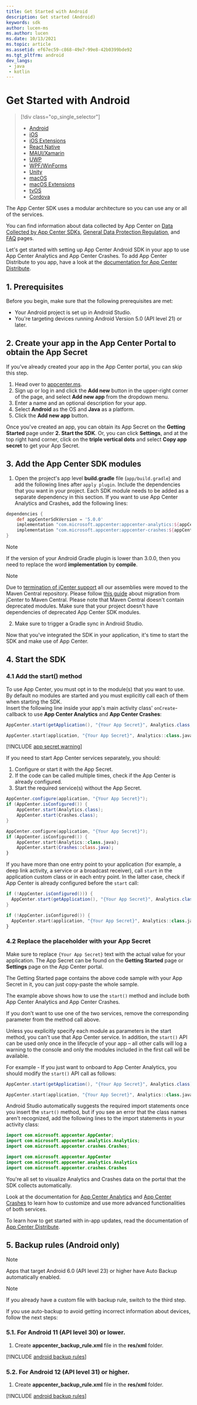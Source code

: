 ```yaml
---
title: Get Started with Android
description: Get started (Android)
keywords: sdk
author: lucen-ms
ms.author: lucen
ms.date: 10/13/2021
ms.topic: article
ms.assetid: ef67ec59-c868-49e7-99e8-42b0399bde92
ms.tgt_pltfrm: android
dev_langs:
 - java
 - kotlin
---
```


# Get Started with Android

> [!div  class="op_single_selector"]
> * [Android](android.md)
> * [iOS](ios.md)
> * [iOS Extensions](ios-extensions.md)
> * [React Native](react-native.md)
> * [MAUI/Xamarin](xamarin.md)
> * [UWP](uwp.md)
> * [WPF/WinForms](wpf-winforms.md)
> * [Unity](unity.md)
> * [macOS](macos.md)
> * [macOS Extensions](macos-extensions.md)
> * [tvOS](tvos.md)
> * [Cordova](cordova.md)

The App Center SDK uses a modular architecture so you can use any or all of the services.

You can find information about data collected by App Center on [Data Collected by App Center SDKs](~/sdk/data-collected.md), [General Data Protection Regulation](~/gdpr/index.md), and [FAQ](~/gdpr/FAQ.md#app-store-privacy-report) pages.

Let's get started with setting up App Center Android SDK in your app to use App Center Analytics and App Center Crashes. To add App Center Distribute to you app, have a look at the [documentation for App Center Distribute](~/sdk/distribute/android.md).

## 1. Prerequisites

Before you begin, make sure that the following prerequisites are met:

* Your Android project is set up in Android Studio.
* You're targeting devices running Android Version 5.0 (API level 21) or later.

## 2. Create your app in the App Center Portal to obtain the App Secret

If you've already created your app in the App Center portal, you can skip this step.

1. Head over to [appcenter.ms](https://appcenter.ms).
2. Sign up or log in and click the **Add new** button in the upper-right corner of the page, and select **Add new app** from the dropdown menu.
3. Enter a name and an optional description for your app.
4. Select **Android** as the OS and **Java** as a platform.
5. Click the **Add new app** button.

Once you've created an app, you can obtain its App Secret on the **Getting Started** page under **2. Start the SDK**. Or, you can click **Settings**, and at the top right hand corner, click on the **triple vertical dots** and select **Copy app secret** to get your App Secret.

## 3. Add the App Center SDK modules

1. Open the project's app level **build.gradle** file (`app/build.gradle`) and add the following lines after `apply plugin`. Include the dependencies that you want in your project. Each SDK module needs to be added as a separate dependency in this section. If you want to use App Center Analytics and Crashes, add the following lines:

  ```groovy
  dependencies {
      def appCenterSdkVersion = '5.0.0'
      implementation "com.microsoft.appcenter:appcenter-analytics:${appCenterSdkVersion}"
      implementation "com.microsoft.appcenter:appcenter-crashes:${appCenterSdkVersion}"
  }
  ```

  > [!NOTE]
  > If the version of your Android Gradle plugin is lower than 3.0.0, then you need to replace the word **implementation** by **compile**.

  > [!NOTE]
  > Due to [termination of jCenter support](https://jfrog.com/blog/into-the-sunset-bintray-jcenter-gocenter-and-chartcenter/) all our assemblies were moved to the Maven Central repository. Please follow [this guide](../troubleshooting/android.md) about migration from jCenter to Maven Central.
  > Please note that Maven Central doesn't contain deprecated modules. Make sure that your project doesn't have dependencies of deprecated App Center SDK modules.

2. Make sure to trigger a Gradle sync in Android Studio.

Now that you've integrated the SDK in your application, it's time to start the SDK and make use of App Center.

## 4. Start the SDK

### 4.1 Add the start() method

To use App Center, you must opt in to the module(s) that you want to use. By default no modules are started and you must explicitly call each of them when starting the SDK.  
Insert the following line inside your app's main activity class' `onCreate`-callback to use **App Center Analytics** and **App Center Crashes**:

```java
AppCenter.start(getApplication(), "{Your App Secret}", Analytics.class, Crashes.class);
```
```kotlin
AppCenter.start(application, "{Your App Secret}", Analytics::class.java, Crashes::class.java)
```

[!INCLUDE [app secret warning](../includes/app-secret-warning.md)]

If you need to start App Center services separately, you should:

1. Configure or start it with the App Secret.
1. If the code can be called multiple times, check if the App Center is already configured.
1. Start the required service(s) without the App Secret.

```java
AppCenter.configure(application, "{Your App Secret}");
if (AppCenter.isConfigured()) {
    AppCenter.start(Analytics.class);
    AppCenter.start(Crashes.class);
}
```
```kotlin
AppCenter.configure(application, "{Your App Secret}");
if (AppCenter.isConfigured()) {
    AppCenter.start(Analytics::class.java);
    AppCenter.start(Crashes::class.java);
}
```

If you have more than one entry point to your application (for example, a deep link activity, a service or a broadcast receiver), call `start` in the application custom class or in each entry point. In the latter case, check if App Center is already configured before the `start` call:

```java
if (!AppCenter.isConfigured())) {
  AppCenter.start(getApplication(), "{Your App Secret}", Analytics.class, Crashes.class);
}
```
```kotlin
if (!AppCenter.isConfigured()) {
  AppCenter.start(application, "{Your App Secret}", Analytics::class.java, Crashes::class.java)
}
```

### 4.2 Replace the placeholder with your App Secret

Make sure to replace `{Your App Secret}` text with the actual value for your application. The App Secret can be found on the **Getting Started** page or **Settings** page on the App Center portal.

The Getting Started page contains the above code sample with your App Secret in it, you can just copy-paste the whole sample.

The example above shows how to use the `start()` method and include both App Center Analytics and App Center Crashes.

If you don't want to use one of the two services, remove the corresponding parameter from the method call above.

Unless you explicitly specify each module as parameters in the start method, you can't use that App Center service. In addition, the `start()` API can be used only once in the lifecycle of your app – all other calls will log a warning to the console and only the modules included in the first call will be available.

For example - If you just want to onboard to App Center Analytics, you should modify the `start()` API call as follows:

```java
AppCenter.start(getApplication(), "{Your App Secret}", Analytics.class);
```
```kotlin
AppCenter.start(application, "{Your App Secret}", Analytics::class.java)
```

Android Studio automatically suggests the required import statements once you insert the `start()` method, but if you see an error that the class names aren't recognized, add the following lines to the import statements in your activity class:

```java
import com.microsoft.appcenter.AppCenter;
import com.microsoft.appcenter.analytics.Analytics;
import com.microsoft.appcenter.crashes.Crashes;
```
```kotlin
import com.microsoft.appcenter.AppCenter
import com.microsoft.appcenter.analytics.Analytics
import com.microsoft.appcenter.crashes.Crashes
```

You're all set to visualize Analytics and Crashes data on the portal that the SDK collects automatically.

Look at the documentation for [App Center Analytics](~/sdk/analytics/android.md) and [App Center Crashes](~/sdk/crashes/android.md) to learn how to customize and use more advanced functionalities of both services.

To learn how to get started with in-app updates, read the documentation of [App Center Distribute](~/sdk/distribute/android.md).

## 5. Backup rules (Android only)

> [!NOTE]
> Apps that target Android 6.0 (API level 23) or higher have Auto Backup automatically enabled. 

> [!NOTE]
> If you already have a custom file with backup rule, switch to the third step.

If you use auto-backup to avoid getting incorrect information about devices, follow the next steps:

### 5.1. For Android 11 (API level 30) or lower.

1. Create **appcenter_backup_rule.xml** file in the **res/xml** folder.

[!INCLUDE [android backup rules](includes/android-backup-rules-android.md)]

### 5.2. For Android 12 (API level 31) or higher.

1. Create **appcenter_backup_rule.xml** file in the **res/xml** folder.

[!INCLUDE [android backup rules](includes/android-backup-rules-android-12.md)]
